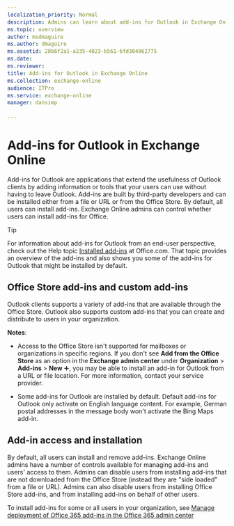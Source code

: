 ```yaml
---
localization_priority: Normal
description: Admins can learn about add-ins for Outlook in Exchange Online.
ms.topic: overview
author: msdmaguire
ms.author: dmaguire
ms.assetid: 28b6f2a1-a235-4023-b561-6fd304962775
ms.date: 
ms.reviewer: 
title: Add-ins for Outlook in Exchange Online
ms.collection: exchange-online
audience: ITPro
ms.service: exchange-online
manager: dansimp

---
```


# Add-ins for Outlook in Exchange Online

Add-ins for Outlook are applications that extend the usefulness of Outlook clients by adding information or tools that your users can use without having to leave Outlook. Add-ins are built by third-party developers and can be installed either from a file or URL or from the Office Store. By default, all users can install add-ins. Exchange Online admins can control whether users can install add-ins for Office.

> [!TIP]
> For information about add-ins for Outlook from an end-user perspective, check out the Help topic [Installed add-ins](https://go.microsoft.com/fwlink/p/?LinkId=282387) at Office.com. That topic provides an overview of the add-ins and also shows you some of the add-ins for Outlook that might be installed by default.

## Office Store add-ins and custom add-ins

Outlook clients supports a variety of add-ins that are available through the Office Store. Outlook also supports custom add-ins that you can create and distribute to users in your organization.

**Notes**:

- Access to the Office Store isn't supported for mailboxes or organizations in specific regions. If you don't see **Add from the Office Store** as an option in the **Exchange admin center** under **Organization** \> **Add-ins** \> **New** ![Add Icon](../../media/ITPro_EAC_AddIcon.gif), you may be able to install an add-in for Outlook from a URL or file location. For more information, contact your service provider.

- Some add-ins for Outlook are installed by default. Default add-ins for Outlook only activate on English language content. For example, German postal addresses in the message body won't activate the Bing Maps add-in.

## Add-in access and installation

By default, all users can install and remove add-ins. Exchange Online admins have a number of controls available for managing add-ins and users' access to them. Admins can disable users from installing add-ins that are not downloaded from the Office Store (instead they are "side loaded" from a file or URL). Admins can also disable users from installing Office Store add-ins, and from installing add-ins on behalf of other users.

To install add-ins for some or all users in your organization, see [Manage deployment of Office 365 add-ins in the Office 365 admin center](https://docs.microsoft.com/office365/admin/manage/manage-deployment-of-add-ins)
